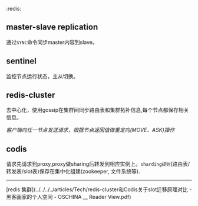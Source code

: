 :redis:

## master-slave replication
通过`SYNC`命令同步master内容到slave。

## sentinel
监控节点运行状态，主从切换。

## redis-cluster
去中心化，使用gossip在集群间同步路由表和集群拓补信息,每个节点都保存相关信息。

*客户端向任一节点发送请求，根据节点返回值做重定向(MOVE、ASK)操作*

## codis
请求先请求到proxy,proxy做sharing后转发到相应实例上。`sharding规则`(路由表/转发表/slot表)保存在集中化组建(zookeeper, 文件系统等).


----
[redis 集群](../../../../articles/Tech/redis-cluster和Codis关于slot迁移原理对比 - 黑客画家的个人空间 - OSCHINA __ Reader View.pdf)
